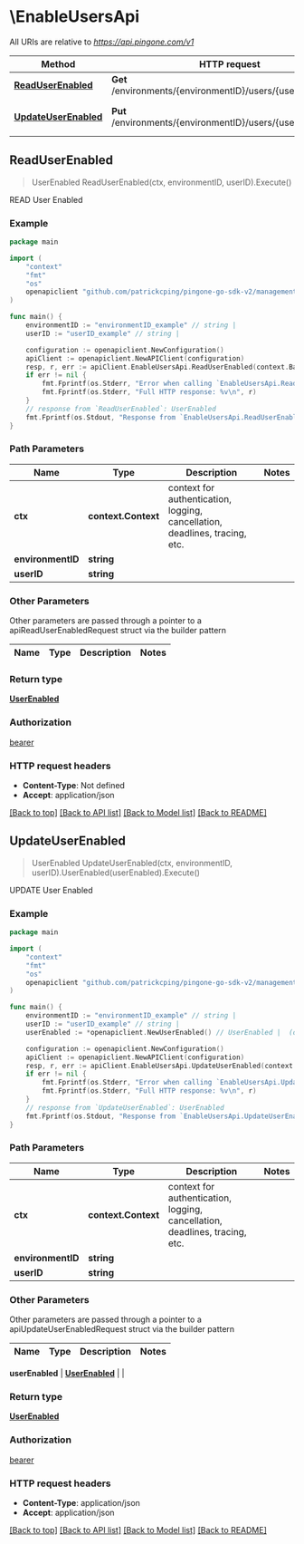 # \EnableUsersApi

All URIs are relative to *https://api.pingone.com/v1*

Method | HTTP request | Description
------------- | ------------- | -------------
[**ReadUserEnabled**](EnableUsersApi.md#ReadUserEnabled) | **Get** /environments/{environmentID}/users/{userID}/enabled | READ User Enabled
[**UpdateUserEnabled**](EnableUsersApi.md#UpdateUserEnabled) | **Put** /environments/{environmentID}/users/{userID}/enabled | UPDATE User Enabled



## ReadUserEnabled

> UserEnabled ReadUserEnabled(ctx, environmentID, userID).Execute()

READ User Enabled

### Example

```go
package main

import (
    "context"
    "fmt"
    "os"
    openapiclient "github.com/patrickcping/pingone-go-sdk-v2/management"
)

func main() {
    environmentID := "environmentID_example" // string | 
    userID := "userID_example" // string | 

    configuration := openapiclient.NewConfiguration()
    apiClient := openapiclient.NewAPIClient(configuration)
    resp, r, err := apiClient.EnableUsersApi.ReadUserEnabled(context.Background(), environmentID, userID).Execute()
    if err != nil {
        fmt.Fprintf(os.Stderr, "Error when calling `EnableUsersApi.ReadUserEnabled``: %v\n", err)
        fmt.Fprintf(os.Stderr, "Full HTTP response: %v\n", r)
    }
    // response from `ReadUserEnabled`: UserEnabled
    fmt.Fprintf(os.Stdout, "Response from `EnableUsersApi.ReadUserEnabled`: %v\n", resp)
}
```

### Path Parameters


Name | Type | Description  | Notes
------------- | ------------- | ------------- | -------------
**ctx** | **context.Context** | context for authentication, logging, cancellation, deadlines, tracing, etc.
**environmentID** | **string** |  | 
**userID** | **string** |  | 

### Other Parameters

Other parameters are passed through a pointer to a apiReadUserEnabledRequest struct via the builder pattern


Name | Type | Description  | Notes
------------- | ------------- | ------------- | -------------



### Return type

[**UserEnabled**](UserEnabled.md)

### Authorization

[bearer](../README.md#bearer)

### HTTP request headers

- **Content-Type**: Not defined
- **Accept**: application/json

[[Back to top]](#) [[Back to API list]](../README.md#documentation-for-api-endpoints)
[[Back to Model list]](../README.md#documentation-for-models)
[[Back to README]](../README.md)


## UpdateUserEnabled

> UserEnabled UpdateUserEnabled(ctx, environmentID, userID).UserEnabled(userEnabled).Execute()

UPDATE User Enabled

### Example

```go
package main

import (
    "context"
    "fmt"
    "os"
    openapiclient "github.com/patrickcping/pingone-go-sdk-v2/management"
)

func main() {
    environmentID := "environmentID_example" // string | 
    userID := "userID_example" // string | 
    userEnabled := *openapiclient.NewUserEnabled() // UserEnabled |  (optional)

    configuration := openapiclient.NewConfiguration()
    apiClient := openapiclient.NewAPIClient(configuration)
    resp, r, err := apiClient.EnableUsersApi.UpdateUserEnabled(context.Background(), environmentID, userID).UserEnabled(userEnabled).Execute()
    if err != nil {
        fmt.Fprintf(os.Stderr, "Error when calling `EnableUsersApi.UpdateUserEnabled``: %v\n", err)
        fmt.Fprintf(os.Stderr, "Full HTTP response: %v\n", r)
    }
    // response from `UpdateUserEnabled`: UserEnabled
    fmt.Fprintf(os.Stdout, "Response from `EnableUsersApi.UpdateUserEnabled`: %v\n", resp)
}
```

### Path Parameters


Name | Type | Description  | Notes
------------- | ------------- | ------------- | -------------
**ctx** | **context.Context** | context for authentication, logging, cancellation, deadlines, tracing, etc.
**environmentID** | **string** |  | 
**userID** | **string** |  | 

### Other Parameters

Other parameters are passed through a pointer to a apiUpdateUserEnabledRequest struct via the builder pattern


Name | Type | Description  | Notes
------------- | ------------- | ------------- | -------------


 **userEnabled** | [**UserEnabled**](UserEnabled.md) |  | 

### Return type

[**UserEnabled**](UserEnabled.md)

### Authorization

[bearer](../README.md#bearer)

### HTTP request headers

- **Content-Type**: application/json
- **Accept**: application/json

[[Back to top]](#) [[Back to API list]](../README.md#documentation-for-api-endpoints)
[[Back to Model list]](../README.md#documentation-for-models)
[[Back to README]](../README.md)

